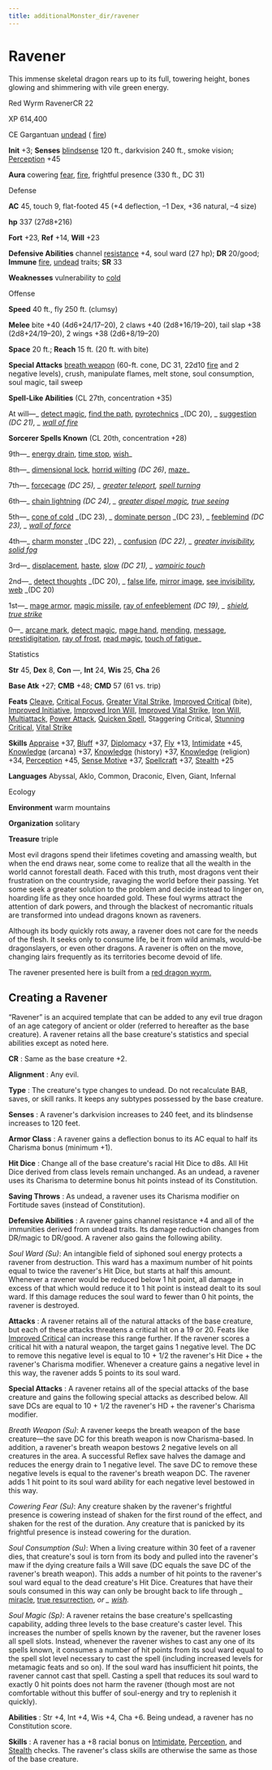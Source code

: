 ```yaml
---
title: additionalMonster_dir/ravener
---
```

# Ravener

This immense skeletal dragon rears up to its full, towering height, bones glowing and shimmering with vile green energy.

Red Wyrm RavenerCR 22

XP 614,400

CE Gargantuan [undead](monsters/creatureTypes#_undead) ( [fire](monster_dir/creatureTypes#_fire-subtype))

**Init** +3; **Senses** [blindsense](monsters/universalMonsterRules#_blindsense) 120 ft., darkvision 240 ft., smoke vision; [Perception](additionalMonster_dir/../skill_dir/perception#_perception) +45

**Aura** cowering [fear](monsters/universalMonsterRules#_fear-(su-or-sp)), [fire](monster_dir/creatureTypes#_fire-subtype), frightful presence (330 ft., DC 31)

Defense

**AC** 45, touch 9, flat-footed 45 (+4 deflection, –1 Dex, +36 natural, –4 size)

**hp** 337 (27d8+216)

**Fort** +23, **Ref** +14, **Will** +23

**Defensive Abilities** channel [resistance](monsters/universalMonsterRules#_resistance) +4, soul ward (27 hp); **DR** 20/good; **Immune** [fire](monster_dir/creatureTypes#_fire-subtype), [undead](monsters/creatureTypes#_undead) traits; **SR** 33

**Weaknesses** vulnerability to [cold](monster_dir/creatureTypes#_cold-subtype)

Offense

**Speed** 40 ft., fly 250 ft. (clumsy)

**Melee** bite +40 (4d6+24/17–20), 2 claws +40 (2d8+16/19–20), tail slap +38 (2d8+24/19–20), 2 wings +38 (2d6+8/19–20)

**Space** 20 ft.; **Reach** 15 ft. (20 ft. with bite)

**Special Attacks** [breath weapon](monster_dir/universalMonsterRules#_breath-weapon) (60-ft. cone, DC 31, 22d10 [fire](monsters/creatureTypes#_fire-subtype) and 2 negative levels), crush, manipulate flames, melt stone, soul consumption, soul magic, tail sweep

**Spell-Like Abilities** (CL 27th, concentration +35)

At will—_ [detect magic](additionalMonster_dir/../spell_dir/detectMagic#_detect-magic), [find the path](additionalMonsters/../spell_dir/findThePath#_find-the-path), [pyrotechnics](additionalMonsters/../spell_dir/pyrotechnics#_pyrotechnics) _(DC 20), _ [suggestion](additionalMonsters/../spell_dir/suggestion#_suggestion) _(DC 21), _ [wall of fire](additionalMonsters/../spell_dir/wallOfFire#_wall-of-fire)_

**Sorcerer Spells Known** (CL 20th, concentration +28)

9th—_ [energy drain](additionalMonsters/../spell_dir/energyDrain#_energy-drain), [time stop](additionalMonsters/../spell_dir/timeStop#_time-stop), [wish](additionalMonsters/../spell_dir/wish#_wish)_

8th—_ [dimensional lock](additionalMonsters/../spell_dir/dimensionalLock#_dimensional-lock), [horrid wilting](additionalMonsters/../spell_dir/horridWilting#_horrid-wilting) _(DC 26)_, [maze](additionalMonsters/../spell_dir/maze#_maze)_

7th—_ [forcecage](additionalMonsters/../spell_dir/forcecage#_forcecage) _(DC 25), _ [greater teleport](additionalMonsters/../spell_dir/teleport#_teleport-greater), [spell turning](additionalMonsters/../spell_dir/spellTurning#_spell-turning)_

6th—_ [chain lightning](additionalMonsters/../spell_dir/chainLightning#_chain-lightning) _(DC 24), _ [greater dispel magic](additionalMonsters/../spell_dir/dispelMagic#_dispel-magic-greater), [true seeing](additionalMonsters/../spell_dir/trueSeeing#_true-seeing)_

5th—_ [cone of cold](additionalMonsters/../spell_dir/coneOfCold#_cone-of-cold) _(DC 23), _ [dominate person](additionalMonsters/../spell_dir/dominatePerson#_dominate-person) _(DC 23), _ [feeblemind](additionalMonsters/../spell_dir/feeblemind#_feeblemind) _(DC 23), _ [wall of force](additionalMonsters/../spell_dir/wallOfForce#_wall-of-force)_

4th—_ [charm monster](additionalMonsters/../spell_dir/charmMonster#_charm-monster) _(DC 22), _ [confusion](additionalMonsters/../spell_dir/confusion#_confusion) _(DC 22), _ [greater invisibility](additionalMonsters/../spell_dir/invisibility#_invisibility-greater), [solid fog](additionalMonsters/../spell_dir/solidFog#_solid-fog)_

3rd—_ [displacement](additionalMonsters/../spell_dir/displacement#_displacement), [haste](additionalMonsters/../spell_dir/haste#_haste), [slow](additionalMonsters/../spell_dir/slow#_slow) _(DC 21), _ [vampiric touch](additionalMonsters/../spell_dir/vampiricTouch#_vampiric-touch)_

2nd—_ [detect thoughts](additionalMonsters/../spell_dir/detectThoughts#_detect-thoughts) _(DC 20), _ [false life](additionalMonsters/../spell_dir/falseLife#_false-life), [mirror image](additionalMonsters/../spell_dir/mirrorImage#_mirror-image), [see invisibility](additionalMonsters/../spell_dir/seeInvisibility#_see-invisibility), [web](additionalMonsters/../spell_dir/web#_web) _(DC 20)

1st—_ [mage armor](additionalMonsters/../spell_dir/mageArmor#_mage-armor), [magic missile](additionalMonsters/../spell_dir/magicMissile#_magic-missile), [ray of enfeeblement](additionalMonsters/../spell_dir/rayOfEnfeeblement#_ray-of-enfeeblement) _(DC 19), _ [shield](additionalMonsters/../spell_dir/shield#_shield), [true strike](additionalMonsters/../spell_dir/trueStrike#_true-strike)_

0—_ [arcane mark](additionalMonsters/../spell_dir/arcaneMark#_arcane-mark), [detect magic](additionalMonsters/../spell_dir/detectMagic#_detect-magic), [mage hand](additionalMonsters/../spell_dir/mageHand#_mage-hand), [mending](additionalMonsters/../spell_dir/mending#_mending), [message](additionalMonsters/../spell_dir/message#_message), [prestidigitation](additionalMonsters/../spell_dir/prestidigitation#_prestidigitation), [ray of frost](additionalMonsters/../spell_dir/rayOfFrost#_ray-of-frost), [read magic](additionalMonsters/../spell_dir/readMagic#_read-magic), [touch of fatigue](additionalMonsters/../spell_dir/touchOfFatigue#_touch-of-fatigue)_

Statistics

**Str** 45, **Dex** 8, **Con** —, **Int** 24, **Wis** 25, **Cha** 26

**Base Atk** +27; **CMB** +48; **CMD** 57 (61 vs. trip)

**Feats** [Cleave](additionalMonsters/../feats#_cleave), [Critical Focus](additionalMonster_dir/../feats#_critical-focus), [Greater Vital Strike](additionalMonster_dir/../feats#_greater-vital-strike), [Improved Critical](additionalMonster_dir/../feats#_improved-critical) (bite), [Improved Initiative](additionalMonster_dir/../feats#_improved-initiative), [Improved Iron Will](additionalMonster_dir/../feats#_improved-iron-will), [Improved Vital Strike](additionalMonster_dir/../feats#_improved-vital-strike), [Iron Will](additionalMonster_dir/../feats#_iron-will), [Multiattack](additionalMonster_dir/../monster_dir/monsterFeats#_multiattack), [Power Attack](additionalMonsters/../feats#_power-attack), [Quicken Spell](additionalMonster_dir/../feats#_quicken-spell), Staggering Critical, [Stunning Critical](additionalMonster_dir/../feats#_stunning-critical), [Vital Strike](additionalMonster_dir/../feats#_vital-strike)

**Skills** [Appraise](additionalMonster_dir/../skill_dir/appraise#_appraise) +37, [Bluff](additionalMonsters/../skill_dir/bluff#_bluff) +37, [Diplomacy](additionalMonsters/../skill_dir/diplomacy#_diplomacy) +37, [Fly](additionalMonsters/../skill_dir/fly#_fly) +13, [Intimidate](additionalMonsters/../skill_dir/intimidate#_intimidate) +45, [Knowledge](additionalMonsters/../skill_dir/knowledge#_knowledge) (arcana) +37, [Knowledge](additionalMonsters/../skill_dir/knowledge#_knowledge) (history) +37, [Knowledge](additionalMonsters/../skill_dir/knowledge#_knowledge) (religion) +34, [Perception](additionalMonsters/../skill_dir/perception#_perception) +45, [Sense Motive](additionalMonsters/../skill_dir/senseMotive#_sense-motive) +37, [Spellcraft](additionalMonsters/../skill_dir/spellcraft#_spellcraft) +37, [Stealth](additionalMonsters/../skill_dir/stealth#_stealth) +25

**Languages** Abyssal, Aklo, Common, Draconic, Elven, Giant, Infernal

Ecology

**Environment** warm mountains

**Organization** solitary

**Treasure** triple

Most evil dragons spend their lifetimes coveting and amassing wealth, but when the end draws near, some come to realize that all the wealth in the world cannot forestall death. Faced with this truth, most dragons vent their frustration on the countryside, ravaging the world before their passing. Yet some seek a greater solution to the problem and decide instead to linger on, hoarding life as they once hoarded gold. These foul wyrms attract the attention of dark powers, and through the blackest of necromantic rituals are transformed into undead dragons known as raveners.

Although its body quickly rots away, a ravener does not care for the needs of the flesh. It seeks only to consume life, be it from wild animals, would-be dragonslayers, or even other dragons. A ravener is often on the move, changing lairs frequently as its territories become devoid of life.

The ravener presented here is built from a [red dragon wyrm.](additionalMonsters/../monster_dir/dragon#_chromatic-dragon-red)

## Creating a Ravener

“Ravener” is an acquired template that can be added to any evil true dragon of an age category of ancient or older (referred to hereafter as the base creature). A ravener retains all the base creature's statistics and special abilities except as noted here.

**CR** : Same as the base creature +2.

**Alignment** : Any evil.

**Type** : The creature's type changes to undead. Do not recalculate BAB, saves, or skill ranks. It keeps any subtypes possessed by the base creature.

**Senses** : A ravener's darkvision increases to 240 feet, and its blindsense increases to 120 feet.

**Armor Class** : A ravener gains a deflection bonus to its AC equal to half its Charisma bonus (minimum +1).

**Hit Dice** : Change all of the base creature's racial Hit Dice to d8s. All Hit Dice derived from class levels remain unchanged. As an undead, a ravener uses its Charisma to determine bonus hit points instead of its Constitution.

**Saving Throws** : As undead, a ravener uses its Charisma modifier on Fortitude saves (instead of Constitution).

**Defensive Abilities** : A ravener gains channel resistance +4 and all of the immunities derived from undead traits. Its damage reduction changes from DR/magic to DR/good. A ravener also gains the following ability.

_Soul Ward (Su)_: An intangible field of siphoned soul energy protects a ravener from destruction. This ward has a maximum number of hit points equal to twice the ravener's Hit Dice, but starts at half this amount. Whenever a ravener would be reduced below 1 hit point, all damage in excess of that which would reduce it to 1 hit point is instead dealt to its soul ward. If this damage reduces the soul ward to fewer than 0 hit points, the ravener is destroyed.

**Attacks** : A ravener retains all of the natural attacks of the base creature, but each of these attacks threatens a critical hit on a 19 or 20. Feats like [Improved Critical](additionalMonster_dir/../feats#_improved-critical) can increase this range further. If the ravener scores a critical hit with a natural weapon, the target gains 1 negative level. The DC to remove this negative level is equal to 10 + 1/2 the ravener's Hit Dice + the ravener's Charisma modifier. Whenever a creature gains a negative level in this way, the ravener adds 5 points to its soul ward.

**Special Attacks** : A ravener retains all of the special attacks of the base creature and gains the following special attacks as described below. All save DCs are equal to 10 + 1/2 the ravener's HD + the ravener's Charisma modifier.

_Breath Weapon (Su)_: A ravener keeps the breath weapon of the base creature—the save DC for this breath weapon is now Charisma-based. In addition, a ravener's breath weapon bestows 2 negative levels on all creatures in the area. A successful Reflex save halves the damage and reduces the energy drain to 1 negative level. The save DC to remove these negative levels is equal to the ravener's breath weapon DC. The ravener adds 1 hit point to its soul ward ability for each negative level bestowed in this way.

_Cowering Fear (Su)_: Any creature shaken by the ravener's frightful presence is cowering instead of shaken for the first round of the effect, and shaken for the rest of the duration. Any creature that is panicked by its frightful presence is instead cowering for the duration.

_Soul Consumption (Su)_: When a living creature within 30 feet of a ravener dies, that creature's soul is torn from its body and pulled into the ravener's maw if the dying creature fails a Will save (DC equals the save DC of the ravener's breath weapon). This adds a number of hit points to the ravener's soul ward equal to the dead creature's Hit Dice. Creatures that have their souls consumed in this way can only be brought back to life through _ [miracle](additionalMonster_dir/../spell_dir/miracle#_miracle), [true resurrection](additionalMonsters/../spell_dir/trueResurrection#_true-resurrection), _or _ [wish](additionalMonsters/../spell_dir/wish#_wish)._

_Soul Magic (Sp)_: A ravener retains the base creature's spellcasting capability, adding three levels to the base creature's caster level. This increases the number of spells known by the ravener, but the ravener loses all spell slots. Instead, whenever the ravener wishes to cast any one of its spells known, it consumes a number of hit points from its soul ward equal to the spell slot level necessary to cast the spell (including increased levels for metamagic feats and so on). If the soul ward has insufficient hit points, the ravener cannot cast that spell. Casting a spell that reduces its soul ward to exactly 0 hit points does not harm the ravener (though most are not comfortable without this buffer of soul-energy and try to replenish it quickly).

**Abilities** : Str +4, Int +4, Wis +4, Cha +6. Being undead, a ravener has no Constitution score.

**Skills** : A ravener has a +8 racial bonus on [Intimidate](additionalMonsters/../skill_dir/intimidate#_intimidate), [Perception](additionalMonsters/../skill_dir/perception#_perception), and [Stealth](additionalMonsters/../skill_dir/stealth#_stealth) checks. The ravener's class skills are otherwise the same as those of the base creature.

